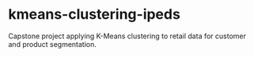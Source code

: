 # kmeans-clustering-ipeds
Capstone project applying K-Means clustering to retail data for customer and product segmentation.
